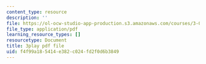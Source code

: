 ```yaml
---
content_type: resource
description: ''
file: https://ol-ocw-studio-app-production.s3.amazonaws.com/courses/3-021j-introduction-to-modeling-and-simulation-spring-2012/f4f99a185414e382c024fd2f0d6b3849_Iq8yyEHm_jI.pdf
file_type: application/pdf
learning_resource_types: []
resourcetype: Document
title: 3play pdf file
uid: f4f99a18-5414-e382-c024-fd2f0d6b3849
---
```

